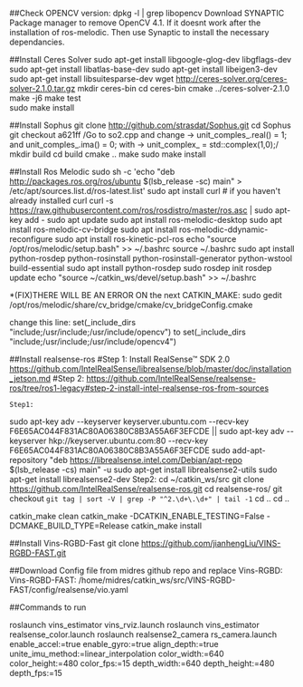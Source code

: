 ##Check OPENCV version: dpkg -l | grep libopencv
Download SYNAPTIC Package manager to remove OpenCV 4.1. If it doesnt work after the installation of ros-melodic. Then use Synaptic to install the necessary dependancies.

##Install Ceres Solver
	sudo apt-get install libgoogle-glog-dev libgflags-dev	
	sudo apt-get install libatlas-base-dev
	sudo apt-get install libeigen3-dev
	sudo apt-get install libsuitesparse-dev
	wget http://ceres-solver.org/ceres-solver-2.1.0.tar.gz
	mkdir ceres-bin
	cd ceres-bin
	cmake ../ceres-solver-2.1.0
	make -j6 
	make test  
	sudo make install

	
##Install Sophus
	git clone http://github.com/strasdat/Sophus.git
	cd Sophus
	git checkout a621ff
	/Go to so2.cpp and change -> unit_comples_.real() = 1; and unit_comples_.ima() = 0; 
with -> unit_complex_ = std::complex<double>(1,0);/
	mkdir build
	cd build
	cmake ..
	make 
	sudo make install

##Install Ros Melodic
	sudo sh -c 'echo "deb http://packages.ros.org/ros/ubuntu $(lsb_release -sc) main" > /etc/apt/sources.list.d/ros-latest.list'
	sudo apt install curl # if you haven't already installed curl
	curl -s https://raw.githubusercontent.com/ros/rosdistro/master/ros.asc | sudo apt-key add -
	sudo apt update
	sudo apt install ros-melodic-desktop
	sudo apt install ros-melodic-cv-bridge
	sudo apt install ros-melodic-ddynamic-reconfigure
	sudo apt install ros-kinetic-pcl-ros
	echo "source /opt/ros/melodic/setup.bash" >> ~/.bashrc
	source ~/.bashrc
	sudo apt install python-rosdep python-rosinstall python-rosinstall-generator python-wstool build-essential
	sudo apt install python-rosdep
	sudo rosdep init
	rosdep update
	echo "source ~/catkin_ws/devel/setup.bash" >> ~/.bashrc


*(FIX)THERE WILL BE AN ERROR ON the next CATKIN_MAKE:
	sudo gedit /opt/ros/melodic/share/cv_bridge/cmake/cv_bridgeConfig.cmake 

change this line:
	set(_include_dirs "include;/usr/include;/usr/include/opencv") 
to
	set(_include_dirs "include;/usr/include;/usr/include/opencv4")
	


##Install realsense-ros
	#Step 1: Install RealSense™ SDK 2.0 https://github.com/IntelRealSense/librealsense/blob/master/doc/installation_jetson.md
	#Step 2: https://github.com/IntelRealSense/realsense-ros/tree/ros1-legacy#step-2-install-intel-realsense-ros-from-sources

	Step1:
sudo apt-key adv --keyserver keyserver.ubuntu.com --recv-key F6E65AC044F831AC80A06380C8B3A55A6F3EFCDE || sudo apt-key adv --keyserver hkp://keyserver.ubuntu.com:80 --recv-key F6E65AC044F831AC80A06380C8B3A55A6F3EFCDE
sudo add-apt-repository "deb https://librealsense.intel.com/Debian/apt-repo $(lsb_release -cs) main" -u
sudo apt-get install librealsense2-utils
sudo apt-get install librealsense2-dev
	Step2:
cd ~/catkin_ws/src
git clone https://github.com/IntelRealSense/realsense-ros.git
cd realsense-ros/
git checkout `git tag | sort -V | grep -P "^2.\d+\.\d+" | tail -1`
cd .. 
cd ..

catkin_make clean
catkin_make -DCATKIN_ENABLE_TESTING=False -DCMAKE_BUILD_TYPE=Release
catkin_make install



##Install Vins-RGBD-Fast
	git clone https://github.com/jianhengLiu/VINS-RGBD-FAST.git



##Download Config file from midres github repo and replace
	Vins-RGBD: 
	Vins-RGBD-FAST: /home/midres/catkin_ws/src/VINS-RGBD-FAST/config/realsense/vio.yaml 
	

##Commands to run

roslaunch vins_estimator vins_rviz.launch 
roslaunch vins_estimator realsense_color.launch 
roslaunch realsense2_camera rs_camera.launch enable_accel:=true enable_gyro:=true align_depth:=true unite_imu_method:=linear_interpolation color_width:=640 color_height:=480 color_fps:=15 depth_width:=640 depth_height:=480 depth_fps:=15









